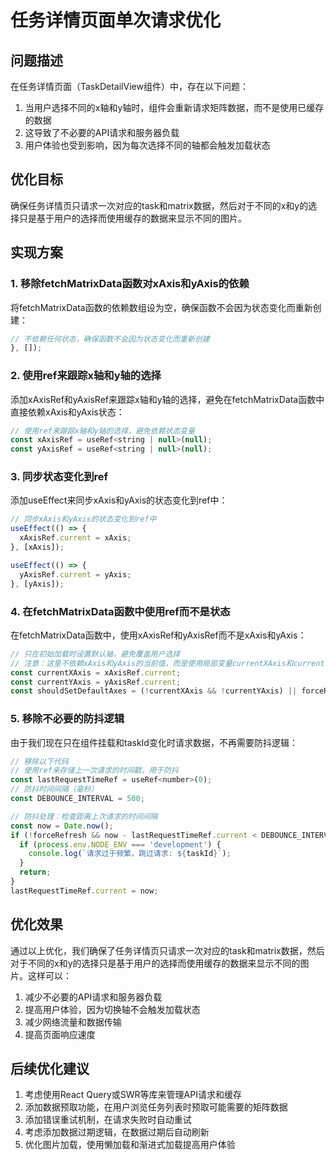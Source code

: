 # 任务详情页面单次请求优化

## 问题描述

在任务详情页面（TaskDetailView组件）中，存在以下问题：

1. 当用户选择不同的x轴和y轴时，组件会重新请求矩阵数据，而不是使用已缓存的数据
2. 这导致了不必要的API请求和服务器负载
3. 用户体验也受到影响，因为每次选择不同的轴都会触发加载状态

## 优化目标

确保任务详情页只请求一次对应的task和matrix数据，然后对于不同的x和y的选择只是基于用户的选择而使用缓存的数据来显示不同的图片。

## 实现方案

### 1. 移除fetchMatrixData函数对xAxis和yAxis的依赖

将fetchMatrixData函数的依赖数组设为空，确保函数不会因为状态变化而重新创建：

```javascript
// 不依赖任何状态，确保函数不会因为状态变化而重新创建
}, []);
```

### 2. 使用ref来跟踪x轴和y轴的选择

添加xAxisRef和yAxisRef来跟踪x轴和y轴的选择，避免在fetchMatrixData函数中直接依赖xAxis和yAxis状态：

```javascript
// 使用ref来跟踪x轴和y轴的选择，避免依赖状态变量
const xAxisRef = useRef<string | null>(null);
const yAxisRef = useRef<string | null>(null);
```

### 3. 同步状态变化到ref

添加useEffect来同步xAxis和yAxis的状态变化到ref中：

```javascript
// 同步xAxis和yAxis的状态变化到ref中
useEffect(() => {
  xAxisRef.current = xAxis;
}, [xAxis]);

useEffect(() => {
  yAxisRef.current = yAxis;
}, [yAxis]);
```

### 4. 在fetchMatrixData函数中使用ref而不是状态

在fetchMatrixData函数中，使用xAxisRef和yAxisRef而不是xAxis和yAxis：

```javascript
// 只在初始加载时设置默认轴，避免覆盖用户选择
// 注意：这里不依赖xAxis和yAxis的当前值，而是使用局部变量currentXAxis和currentYAxis
const currentXAxis = xAxisRef.current;
const currentYAxis = yAxisRef.current;
const shouldSetDefaultAxes = (!currentXAxis && !currentYAxis) || forceRefresh;
```

### 5. 移除不必要的防抖逻辑

由于我们现在只在组件挂载和taskId变化时请求数据，不再需要防抖逻辑：

```javascript
// 移除以下代码
// 使用ref来存储上一次请求的时间戳，用于防抖
const lastRequestTimeRef = useRef<number>(0);
// 防抖时间间隔（毫秒）
const DEBOUNCE_INTERVAL = 500;

// 防抖处理：检查距离上次请求的时间间隔
const now = Date.now();
if (!forceRefresh && now - lastRequestTimeRef.current < DEBOUNCE_INTERVAL) {
  if (process.env.NODE_ENV === 'development') {
    console.log(`请求过于频繁，跳过请求: ${taskId}`);
  }
  return;
}
lastRequestTimeRef.current = now;
```

## 优化效果

通过以上优化，我们确保了任务详情页只请求一次对应的task和matrix数据，然后对于不同的x和y的选择只是基于用户的选择而使用缓存的数据来显示不同的图片。这样可以：

1. 减少不必要的API请求和服务器负载
2. 提高用户体验，因为切换轴不会触发加载状态
3. 减少网络流量和数据传输
4. 提高页面响应速度

## 后续优化建议

1. 考虑使用React Query或SWR等库来管理API请求和缓存
2. 添加数据预取功能，在用户浏览任务列表时预取可能需要的矩阵数据
3. 添加错误重试机制，在请求失败时自动重试
4. 考虑添加数据过期逻辑，在数据过期后自动刷新
5. 优化图片加载，使用懒加载和渐进式加载提高用户体验
